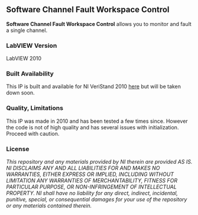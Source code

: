 ## Software Channel Fault Workspace Control ##

**Software Channel Fault Workspace Control** allows you to monitor and fault a single channel.

### LabVIEW Version ###

LabVIEW 2010

### Built Availability ###

This IP is built and available for NI VeriStand 2010 [here](http://www.ni.com/example/31334/en/) but will be taken down soon.

### Quality, Limitations ###

This IP was made in 2010 and has been tested a few times since. However the code is not of high quality and has several issues with initialization. Proceed with caution. 

### License ###

*This repository and any materials provided by NI therein are provided AS IS. NI DISCLAIMS ANY AND ALL LIABILITIES FOR AND MAKES NO WARRANTIES, EITHER EXPRESS OR IMPLIED, INCLUDING WITHOUT LIMITATION ANY WARRANTIES OF MERCHANTABILITY, FITNESS FOR  PARTICULAR PURPOSE, OR NON-INFRINGEMENT OF INTELLECTUAL PROPERTY. NI shall have no liability for any direct, indirect, incidental, punitive, special, or consequential damages for your use of the repository or any materials contained therein.*